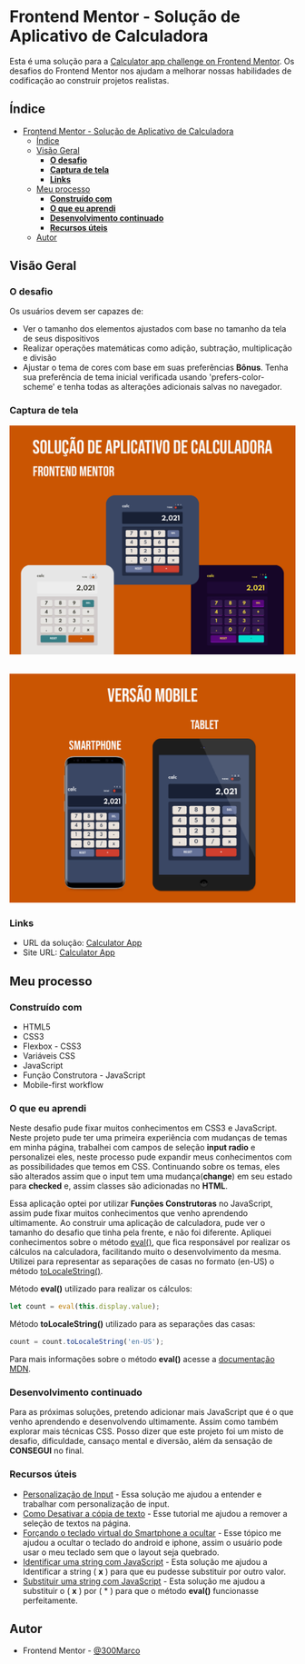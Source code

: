 # Frontend Mentor - Solução de Aplicativo de Calculadora

Esta é uma solução para a [Calculator app challenge on Frontend Mentor](https://www.frontendmentor.io/challenges/calculator-app-9lteq5N29). Os desafios do Frontend Mentor nos ajudam a melhorar nossas habilidades de codificação ao construir projetos realistas. 

## Índice

- [Frontend Mentor - Solução de Aplicativo de Calculadora](#frontend-mentor---solução-de-aplicativo-de-calculadora)
  - [Índice](#índice)
  - [Visão Geral](#visão-geral)
    - [**O desafio**](#o-desafio)
    - [**Captura de tela**](#captura-de-tela)
    - [**Links**](#links)
  - [Meu processo](#meu-processo)
    - [**Construído com**](#construído-com)
    - [**O que eu aprendi**](#o-que-eu-aprendi)
    - [**Desenvolvimento continuado**](#desenvolvimento-continuado)
    - [**Recursos úteis**](#recursos-úteis)
  - [Autor](#autor)

## Visão Geral

### **O desafio**

Os usuários devem ser capazes de:

- Ver o tamanho dos elementos ajustados com base no tamanho da tela de seus dispositivos
- Realizar operações matemáticas como adição, subtração, multiplicação e divisão
- Ajustar o tema de cores com base em suas preferências **Bônus**. Tenha sua preferência de tema inicial verificada usando 'prefers-color-scheme' e tenha todas as alterações adicionais salvas no navegador.

### **Captura de tela**

![Calculator - Web](./github/calculator.png)
<br><br>

![Home Page - Mobile](./github/calculator-mobile.png)

### **Links**

- URL da solução: [Calculator App](https://www.frontendmentor.io/solutions/calculator-app-using-html-css-and-constructor-function-in-javascript-lTo6hVv-y)
- Site URL: [Calculator App](https://app-calculator-marco.netlify.app)

## Meu processo

### **Construído com**

- HTML5
- CSS3
- Flexbox - CSS3
- Variáveis CSS
- JavaScript
- Função Construtora - JavaScript
- Mobile-first workflow

### **O que eu aprendi**

Neste desafio pude fixar muitos conhecimentos em CSS3 e JavaScript.<br>
Neste projeto pude ter uma primeira experiência com mudanças de temas em minha página, trabalhei com campos de seleção **input radio** e personalizei eles, neste processo pude expandir meus conhecimentos com as possibilidades que temos em CSS. Continuando sobre os temas, eles são alterados assim que o input tem uma mudança(**change**) em seu estado para **checked** e, assim classes são adicionadas no **HTML**.

Essa aplicação optei por utilizar **Funções Construtoras** no JavaScript, assim pude fixar muitos conhecimentos que venho aprendendo ultimamente. Ao construir uma aplicação de calculadora, pude ver o tamanho do desafio que tinha pela frente, e não foi diferente. Apliquei conhecimentos sobre o método [eval()](https://developer.mozilla.org/en-US/docs/Web/JavaScript/Reference/Global_Objects/eval), que fica responsável por realizar os cálculos na calculadora, facilitando muito o desenvolvimento da mesma. Utilizei para representar as separações de casas no formato (en-US) o método [toLocaleString()](https://developer.mozilla.org/en-US/docs/Web/JavaScript/Reference/Global_Objects/Number/toLocaleString).

Método **eval()** utilizado para realizar os cálculos:

```JavaScript
let count = eval(this.display.value);
```
Método **toLocaleString()** utilizado para as separações das casas:
```JavaScript
count = count.toLocaleString('en-US');
```

Para mais informações sobre o método **eval()** acesse a [documentação MDN](https://developer.mozilla.org/en-US/docs/Web/JavaScript/Reference/Global_Objects/eval).

### **Desenvolvimento continuado**

Para as próximas soluções, pretendo adicionar mais JavaScript que é o que venho aprendendo e desenvolvendo ultimamente. Assim como também explorar mais técnicas CSS. Posso dizer que este projeto foi um misto de desafio, dificuldade, cansaço mental e diversão, além da sensação de **CONSEGUI** no final.

### **Recursos úteis**

- [Personalização de Input](https://pt.stackoverflow.com/questions/470987/personalizar-input-radio) - Essa solução me ajudou a entender e trabalhar com personalização de input.
- [Como Desativar a cópia de texto](https://www.webtutorial.com.br/como-desativar-a-copia-de-texto-apenas-com-css/) - Esse tutorial me ajudou a remover a seleção de textos na página.
- [Forçando o teclado virtual do Smartphone a ocultar](https://www.ti-enxame.com/pt/javascript/html-mobile-forcando-o-teclado-virtual-ocultar/1066578799/) - Esse tópico me ajudou a ocultar o teclado do android e iphone, assim o usuário pode usar o meu teclado sem que o layout seja quebrado.
- [Identificar uma string com JavaScript](https://pt.stackoverflow.com/questions/3021/como-posso-checar-se-uma-string-cont%C3%A9m-outra-em-javascript) - Esta solução me ajudou a Identificar a string ( **x** ) para que eu pudesse substituir por outro valor.
- [Substituir uma string com JavaScript](https://www.devmedia.com.br/javascript-replace-substituindo-valores-em-uma-string/39176) - Esta solução me ajudou a substituir o ( **x** ) por ( * ) para que o método **eval()** funcionasse perfeitamente.

## Autor

- Frontend Mentor - [@300Marco](https://www.frontendmentor.io/profile/300Marco)
